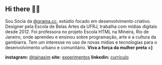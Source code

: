 ## Hi there 👋🏾

Sou Sócia da [@grama.cc](https://www.instagram.com/grama.cc/), estúdio focado em desenvolvimento criativo. Designer pela Escola de Belas Artes da UFRJ, trabalha com mídias digitais desde 2012.
Foi professora no projeto Escola HTML na Mineira, Rio de Janeiro, onde aprendeu e ensinou sobre programação, arte e a cultura da gambiarra.
Tem um interesse no uso de novas mídias e tecnologias para o desenvolvimento urbano e comunitário. **Viva a força da mulher preta =]**

**instagram:** [@tainasim](https://www.instagram.com/tainasim/)
**site:** [experimentos](https://tainasimoes.com.br/generative-art/)
**linkedin:** [curriculo](https://www.linkedin.com/in/taina-simoes/)




<!--
**tainasimoes/tainasimoes** is a ✨ _special_ ✨ repository because its `README.md` (this file) appears on your GitHub profile.

Here are some ideas to get you started:

- 🔭 I’m currently working on ...
- 🌱 I’m currently learning ...
- 👯 I’m looking to collaborate on ...
- 🤔 I’m looking for help with ...
- 💬 Ask me about ...
- 📫 How to reach me: ...
- 😄 Pronouns: ...
- ⚡ Fun fact: ...
-->
